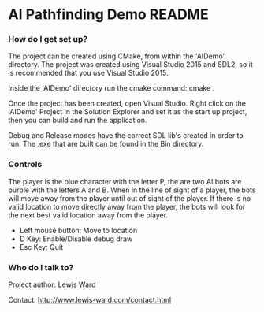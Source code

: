 # AI Pathfinding Demo README #

### How do I get set up? ###

The project can be created using CMake, from within the 'AIDemo' directory. The project was created using Visual Studio 2015 and SDL2, so it is recommended that you use Visual Studio 2015.

Inside the 'AIDemo' directory run the cmake command: cmake .

Once the project has been created, open Visual Studio. Right click on the 'AIDemo' Project in the Solution Explorer and set it as the start up project, then you can build and run the application.

Debug and Release modes have the correct SDL lib's created in order to run. The .exe that are built can be found in the Bin directory.

### Controls ###

The player is the blue character with the letter P, the are two AI bots are purple with the letters A and B. When in the line of sight of a player, the bots will move away from the player until out of sight of the player. If there is no valid location to move directly away from the player, the bots will look for the next best valid location away from the player.

* Left mouse button: Move to location
* D Key: Enable/Disable debug draw
* Esc Key: Quit

### Who do I talk to? ###

Project author: Lewis Ward

Contact: http://www.lewis-ward.com/contact.html